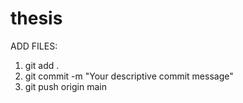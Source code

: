 # thesis
ADD FILES:
1. git add .
2. git commit -m "Your descriptive commit message"
3. git push origin main
